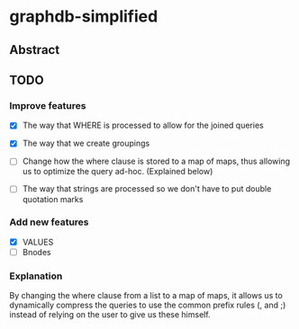 # graphdb-simplified

## Abstract


## TODO

### Improve features
- [x] The way that WHERE is processed to allow for the joined queries
- [x] The way that we create groupings
- [ ] Change how the where clause is stored to a map of maps, thus allowing us to optimize the query ad-hoc. (Explained below)
- [ ] The way that strings are processed so we don't have to put double quotation marks


### Add new features
- [x] VALUES 
- [ ] Bnodes

### Explanation

By changing the where clause from a list to a map of maps, it allows us to dynamically compress the queries to use the common prefix rules (, and ;) instead of relying on the
user to give us these himself.